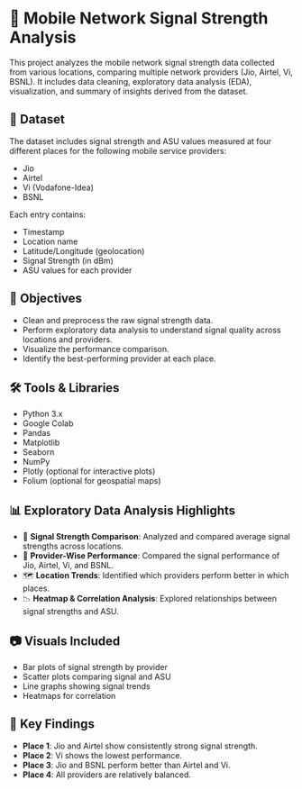 # 📶 Mobile Network Signal Strength Analysis

This project analyzes the mobile network signal strength data collected from various locations, comparing multiple network providers (Jio, Airtel, Vi, BSNL). It includes data cleaning, exploratory data analysis (EDA), visualization, and summary of insights derived from the dataset.

## 📁 Dataset

The dataset includes signal strength and ASU values measured at four different places for the following mobile service providers:

- Jio
- Airtel
- Vi (Vodafone-Idea)
- BSNL

Each entry contains:

- Timestamp
- Location name
- Latitude/Longitude (geolocation)
- Signal Strength (in dBm)
- ASU values for each provider

## 🧠 Objectives

- Clean and preprocess the raw signal strength data.
- Perform exploratory data analysis to understand signal quality across locations and providers.
- Visualize the performance comparison.
- Identify the best-performing provider at each place.

## 🛠️ Tools & Libraries

- Python 3.x
- Google Colab
- Pandas
- Matplotlib
- Seaborn
- NumPy
- Plotly (optional for interactive plots)
- Folium (optional for geospatial maps)

## 📊 Exploratory Data Analysis Highlights

- 📌 **Signal Strength Comparison**: Analyzed and compared average signal strengths across locations.
- 🔁 **Provider-Wise Performance**: Compared the signal performance of Jio, Airtel, Vi, and BSNL.
- 🗺️ **Location Trends**: Identified which providers perform better in which places.
- 📉 **Heatmap & Correlation Analysis**: Explored relationships between signal strengths and ASU.

## 📷 Visuals Included

- Bar plots of signal strength by provider
- Scatter plots comparing signal and ASU
- Line graphs showing signal trends
- Heatmaps for correlation

## 📌 Key Findings

- **Place 1**: Jio and Airtel show consistently strong signal strength.
- **Place 2**: Vi shows the lowest performance.
- **Place 3**: Jio and BSNL perform better than Airtel and Vi.
- **Place 4**: All providers are relatively balanced.
